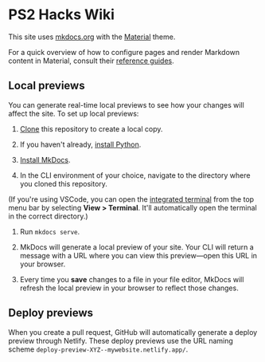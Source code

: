 # PS2 Hacks Wiki

This site uses [mkdocs.org](https://www.mkdocs.org) with the [Material](https://squidfunk.github.io/mkdocs-material/getting-started/) theme.

For a quick overview of how to configure pages and render Markdown content in Material, consult their [reference guides](https://squidfunk.github.io/mkdocs-material/reference/).

## Local previews

You can generate real-time local previews to see how your changes will affect the site. To set up local previews:

1. [Clone](https://docs.github.com/en/repositories/creating-and-managing-repositories/cloning-a-repository) this repository to create a local copy.

1. If you haven't already, [install Python](https://www.python.org/downloads/).

1. [Install MkDocs](https://squidfunk.github.io/mkdocs-material/getting-started/#installation).

1. In the CLI environment of your choice, navigate to the directory where you cloned this repository.

(If you're using VSCode, you can open the [integrated terminal](https://code.visualstudio.com/docs/terminal/basics) from the top menu bar by selecting **View > Terminal**. It'll automatically open the terminal in the correct directory.)

1. Run `mkdocs serve`.

1. MkDocs will generate a local preview of your site. Your CLI will return a message with a URL where you can view this preview—open this URL in your browser.

1. Every time you **save** changes to a file in your file editor, MkDocs will refresh the local preview in your browser to reflect those changes.

## Deploy previews

When you create a pull request, GitHub will automatically generate a deploy preview through Netlify. These deploy previews use the URL naming scheme `deploy-preview-XYZ--mywebsite.netlify.app/`.
